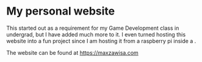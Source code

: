 # My personal website
This started out as a requirement for my Game Development class in undergrad, but I have added much more to it. I even turned hosting this website into a fun project since I am hosting it from a raspberry pi inside a .

The website can be found at https://maxzawisa.com
